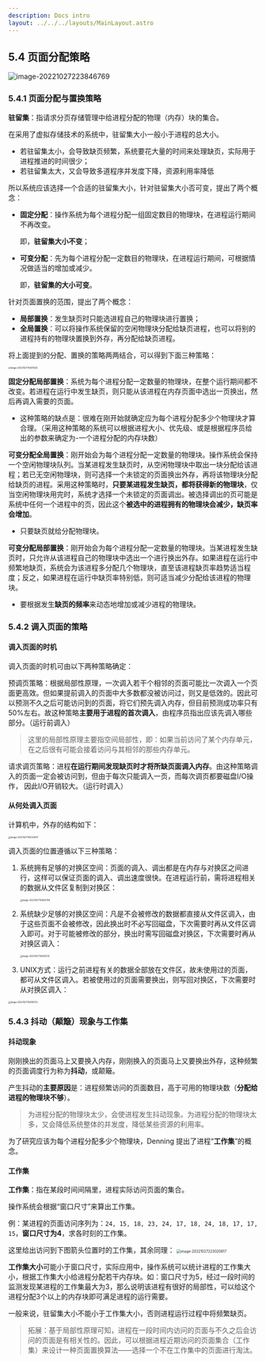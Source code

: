 ```yaml
---
description: Docs intro
layout: ../../../layouts/MainLayout.astro
---
```


## 5.4 页面分配策略

![image-20221027223846769](https://images.drshw.tech/images/notes/image-20221027223846769.png)

### 5.4.1 页面分配与置换策略

**驻留集**：指请求分页存储管理中给进程分配的物理（内存）块的集合。

在采用了虚拟存储技术的系统中，驻留集大小一般小于进程的总大小。

+ 若驻留集太小，会导致缺页频繁，系统要花大量的时间来处理缺页，实际用于进程推进的时间很少；
+ 若驻留集太大，又会导致多道程序并发度下降，资源利用率降低

所以系统应该选择一个合适的驻留集大小，针对驻留集大小否可变，提出了两个概念：

+ **固定分配**：操作系统为每个进程分配一组固定数目的物理块，在进程运行期间不再改变。

  即，**驻留集大小不变**；

+ **可变分配**：先为每个进程分配一定数目的物理块，在进程运行期间，可根据情况做适当的增加或减少。

  即，**驻留集的大小可变**。

针对页面置换的范围，提出了两个概念：

+ **局部置换**：发生缺页时只能选进程自己的物理块进行置换；
+ **全局置换**：可以将操作系统保留的空闲物理块分配给缺页进程，也可以将别的进程持有的物理块置换到外存，再分配给缺页进程。

将上面提到的分配、置换的策略两两结合，可以得到下面三种策略：

<img src="https://images.drshw.tech/images/notes/image-20221027143611026.png" alt="image-20221027143611026" style="zoom:30%;" />

**固定分配局部置换**：系统为每个进程分配一定数量的物理块，在整个运行期间都不改变。若进程在运行中发生缺页，则只能从该进程在内存页面中选出一页换出，然后再调入需要的页面。

+ 这种策略的缺点是：很难在刚开始就确定应为每个进程分配多少个物理块才算合理。（采用这种策略的系统可以根据进程大小、优先级、或是根据程序员给出的参数来确定为-一个进程分配的内存块数）

**可变分配全局置换**：刚开始会为每个进程分配一定数量的物理块。操作系统会保持一个空闲物理块队列。当某进程发生缺页时，从空闲物理块中取出一块分配给该进程；若已无空闲物理块，则可选择一个未锁定的页面换出外存，再将该物理块分配给缺页的进程。采用这种策略时，**只要某进程发生缺页，都将获得新的物理块**，仅当空闲物理块用完时，系统才选择一个未锁定的页面调出。被选择调出的页可能是系统中任何一个进程中的页，因此这个**被选中的进程拥有的物理块会减少，缺页率会增加**。

+ 只要缺页就给分配物理块。

**可变分配局部置换**：刚开始会为每个进程分配一定数量的物理块。当某进程发生缺页时，只允许从该进程自己的物理块中选出一个进行换出外存。如果进程在运行中频繁地缺页，系统会为该进程多分配几个物理块，直至该进程缺页率趋势适当程度；反之，如果进程在运行中缺页率特别低，则可适当减少分配给该进程的物理块。

+ 要根据发生**缺页的频率**来动态地增加或减少进程的物理块。

### 5.4.2 调入页面的策略

#### 调入页面的时机

调入页面的时机可由以下两种策略确定：

预调页策略：根据局部性原理，一次调入若干个相邻的页面可能比一次调入一个页面更高效。但如果提前调入的页面中大多数都没被访问过，则又是低效的。因此可以预测不久之后可能访问到的页面，将它们预先调入内存，但目前预测成功率只有50%左右。故这种策略**主要用于进程的首次调入**，由程序员指出应该先调入哪些部分。（运行前调入）

> 这里的局部性原理主要指空间局部性，即：如果当前访问了某个内存单元，在之后很有可能会接着访问与其相邻的那些内存单元。

请求调页策略：进程**在运行期间发现缺页时才将所缺页面调入内存**。由这种策略调入的页面一定会被访问到，但由于每次只能调入一页，而每次调页都要磁盘I/O操作， 因此I/O开销较大。（运行时调入）

#### 从何处调入页面

计算机中，外存的结构如下：

<img src="https://images.drshw.tech/images/notes/image-20221027145543047.png" alt="image-20221027145543047" style="zoom:30%;" />

调入页面的位置遵循以下三种策略：

1. 系统拥有足够的对换区空间：页面的调入、调出都是在内存与对换区之间进行，这样可以保证页面的调入、调出速度很快。在进程运行前，需将进程相关的数据从文件区复制到对换区：

   <img src="https://images.drshw.tech/images/notes/image-20221027145655798.png" alt="image-20221027145655798" style="zoom:30%;" />

2. 系统缺少足够的对换区空间：凡是不会被修改的数据都直接从文件区调入，由于这些页面不会被修改，因此换出时不必写回磁盘，下次需要时再从文件区调入即可。对于可能被修改的部分，换出时需写回磁盘对换区，下次需要时再从对换区调入：

   <img src="https://images.drshw.tech/images/notes/image-20221027145825515.png" alt="image-20221027145825515" style="zoom:30%;" />

3. UNIX方式：运行之前进程有关的数据全部放在文件区，故未使用过的页面，都可从文件区调入。若被使用过的页面需要换出，则写回对换区，下次需要时从对换区调入：

<img src="https://images.drshw.tech/images/notes/image-20221027150016753.png" alt="image-20221027150016753" style="zoom:30%;" />

### 5.4.3 抖动（颠簸）现象与工作集

#### 抖动现象

刚刚换出的页面马上又要换入内存，刚刚换入的页面马上又要换出外存，这种频繁的页面调度行为称为**抖动**，或颠簸。

产生抖动的**主要原因**是：进程频繁访问的页面数目，高于可用的物理块数（**分配给进程的物理块不够**）。

> 为进程分配的物理块太少，会使进程发生抖动现象。为进程分配的物理块太多，又会降低系统整体的并发度，降低某些资源的利用率。

为了研究应该为每个进程分配多少个物理块，Denning 提出了进程“**工作集**”的概念。

#### 工作集

**工作集**：指在某段时间间隔里，进程实际访问页面的集合。

操作系统会根据“窗口尺寸”来算出工作集。

例：某进程的页面访问序列为：`24, 15, 18, 23, 24, 17, 18, 24, 18, 17, 17, 15`，**窗口尺寸为4**，求各时刻的工作集。

这里给出访问到下图箭头位置时的工作集，其余同理：
<img src="https://images.drshw.tech/images/notes/image-20221027223020817.png" alt="image-20221027223020817" style="zoom:50%;" />

**工作集大小**可能小于窗口尺寸，实际应用中，操作系统可以统计进程的工作集大小，根据工作集大小给进程分配若干内存块。如：窗口尺寸为5，经过一段时间的监测发现某进程的工作集最大为3，那么说明该进程有很好的局部性，可以给这个进程分配3个以上的内存块即可满足进程的运行需要。

一般来说，驻留集大小不能小于工作集大小，否则进程运行过程中将频繁缺页。

> 拓展：基于局部性原理可知，进程在一段时间内访问的页面与不久之后会访问的页面是有相关性的。因此，可以根据进程近期访问的页面集合（工作集）来设计一种页面置换算法——选择一个不在工作集中的页面进行淘汰。
